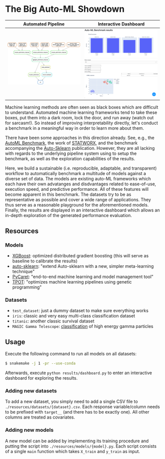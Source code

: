 # The Big Auto-ML Showdown


Automated Pipeline                         |  Interactive Dashboard
:-----------------------------------------:|:-------------------------:
![Pipeline](gallery/pipeline.png)  |  ![Dashboard](gallery/dashboard.png)


Machine learning methods are often seen as black boxes which are difficult to understand.
Automated machine learning frameworks tend to take these boxes, put them into a dark room, lock the door, and run away (watch out for sarcasm!).
So instead of improving interpretability directly, let's conduct a benchmark in a meaningful way in order to learn more about them.

There have been some approaches in this direction already. See, e.g., the [AutoML Benchmark](https://openml.github.io/automlbenchmark/), the work of [STATWORX](https://www.statworx.com/at/blog/a-performance-benchmark-of-different-automl-frameworks/), and the benchmark accompanying the [Auto-Sklearn](https://arxiv.org/abs/2007.04074) publication.
However, they are all lacking with regards to the underlying pipeline system using to setup the benchmark, as well as the exploration capabilities of the results.

Here, we build a sustainable (i.e. reproducible, adaptable, and transparent) workflow to automatically benchmark a multitude of models against a diverse set of data.
The models are existing auto-ML frameworks which each have their own advatanges and disdvantages related to ease-of-use, execution speed, and predictive performance. All of these features will become apparent in this benchmark.
The datasets try to be as representative as possible and cover a wide range of applications. They thus serve as a reasonable playground for the aforementioned models.
Finally, the results are displayed in an interactive dashboard which allows an in-depth exploration of the generated performance evaluation.


## Resources

### Models

* [XGBoost](https://github.com/dmlc/xgboost): optimized distributed gradient boosting (this will serve as baseline to calibrate the results)
* [auto-sklearn](https://github.com/automl/auto-sklearn): "extend Auto-sklearn with a new, simpler meta-learning technique"
* [PyCaret](https://github.com/pycaret/pycaret): "end-to-end machine learning and model management tool"
* [TPOT](https://github.com/EpistasisLab/tpot): "optimizes machine learning pipelines using genetic programming"

### Datasets

* `test_dataset`: just a dummy dataset to make sure everything works
* `iris`: classic and very easy multi-class classification dataset
* `titanic`: another classic survival dataset
* `MAGIC Gamma Telescope`: [classification](https://archive.ics.uci.edu/ml/datasets/MAGIC+Gamma+Telescope) of high energy gamma particles

## Usage

Execute the following command to run all models on all datasets:
```bash
$ snakemake -j 1 -pr --use-conda
```

Afterwards, execute `python results/dashboard.py` to enter an interactive dashboard for exploring the results.

### Adding new datasets

To add a new dataset, you simply need to add a single CSV file to `./resources/datasets/{dataset}.csv`.
Each response variable/column needs to be prefixed with `target__` (and there has to be exactly one). All other columns are treated as covariates.

### Adding new models

A new model can be added by implementing its training procedure and putting the script into `./resources/models/{model}.py`. Each script consists of a single `main` function which takes `X_train` and `y_train` as input.
